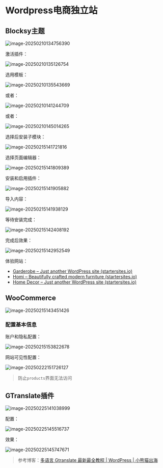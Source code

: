 # Wordpress电商独立站

## Blocksy主题

![image-20250210134756390](img/WordPress电商独立站/image-20250210134756390.png)

激活插件：

![image-20250210135126754](img/WordPress电商独立站/image-20250210135126754.png)

选用模板：

![image-20250210135543669](img/WordPress电商独立站/image-20250210135543669.png)

或者：

![image-20250210141244709](img/WordPress电商独立站/image-20250210141244709.png)

或者：

![image-20250210145014265](img/WordPress电商独立站/image-20250210145014265.png)

选择后安装子模块：

![image-20250215141721816](img/WordPress电商独立站/image-20250215141721816.png)

选择页面编辑器：

![image-20250215141809389](img/WordPress电商独立站/image-20250215141809389.png)

安装和启用插件：

![image-20250215141905882](img/WordPress电商独立站/image-20250215141905882.png)

导入内容：

![image-20250215141938129](img/WordPress电商独立站/image-20250215141938129.png)

等待安装完成：

![image-20250215142408192](img/WordPress电商独立站/image-20250215142408192.png)

完成后效果：

![image-20250215142952549](img/WordPress电商独立站/image-20250215142952549.png)

体验网站：

- [Garderobe – Just another WordPress site (startersites.io)](https://startersites.io/blocksy/garderobe/)
- [Homi – Beautifully crafted modern furniture (startersites.io)](https://startersites.io/blocksy/homi/)
- [Home Decor – Just another WordPress site (startersites.io)](https://startersites.io/blocksy/home-decor/)

## WooCommerce

![image-20250215143451426](img/WordPress电商独立站/image-20250215143451426.png)

### 配置基本信息

账户和隐私配置：

![image-20250215153822678](img/WordPress电商独立站/image-20250215153822678.png)

网站可见性配置：

![image-20250222151726127](img/WordPress电商独立站/image-20250222151726127.png)

> 防止`products`界面无法访问

## GTranslate插件

![image-20250225141038999](img/WordPress电商独立站/image-20250225141038999.png)

配置：

![image-20250225145516737](img/WordPress电商独立站/image-20250225145516737.png)

效果：

![image-20250225145747671](img/WordPress电商独立站/image-20250225145747671.png)

> 参考博客：[多语言 Gtranslate 最新最全教程 | WordPress | 小熊猫出海](https://redpanday.com/wordpress-gtranslate-tutorials/)